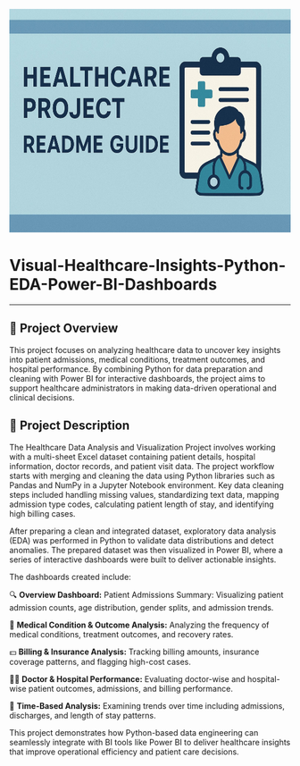 <p align="center">
  <img src="Images/Healthcare Project Guide Illustration.jpg" alt="Healthcare Data Insights Banner" width="700" height="400">
</p>

# Visual-Healthcare-Insights-Python-EDA-Power-BI-Dashboards
----

## 📌 Project Overview
This project focuses on analyzing healthcare data to uncover key insights into patient admissions, medical conditions, treatment outcomes, and hospital performance. By combining Python for data preparation and cleaning with Power BI for interactive dashboards, the project aims to support healthcare administrators in making data-driven operational and clinical decisions.

## 📌 Project Description
The Healthcare Data Analysis and Visualization Project involves working with a multi-sheet Excel dataset containing patient details, hospital information, doctor records, and patient visit data. The project workflow starts with merging and cleaning the data using Python libraries such as Pandas and NumPy in a Jupyter Notebook environment. Key data cleaning steps included handling missing values, standardizing text data, mapping admission type codes, calculating patient length of stay, and identifying high billing cases.

After preparing a clean and integrated dataset, exploratory data analysis (EDA) was performed in Python to validate data distributions and detect anomalies. The prepared dataset was then visualized in Power BI, where a series of interactive dashboards were built to deliver actionable insights.

The dashboards created include:

🔍 **Overview Dashboard:**  Patient Admissions Summary: Visualizing patient admission counts, age distribution, gender splits, and admission trends.

🏥 **Medical Condition & Outcome Analysis:** Analyzing the frequency of medical conditions, treatment outcomes, and recovery rates.

💵 **Billing & Insurance Analysis:** Tracking billing amounts, insurance coverage patterns, and flagging high-cost cases.

🧑‍⚕ **Doctor & Hospital Performance:** Evaluating doctor-wise and hospital-wise patient outcomes, admissions, and billing performance.

📅 **Time-Based Analysis:** Examining trends over time including admissions, discharges, and length of stay patterns.

This project demonstrates how Python-based data engineering can seamlessly integrate with BI tools like Power BI to deliver healthcare insights that improve operational efficiency and patient care decisions.






